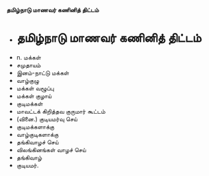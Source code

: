 **தமிழ்நாடு மாணவர் கணினித் திட்டம்**
- # தமிழ்நாடு மாணவர் கணினித் திட்டம்
- n. மக்கள்
- சமுதாயம்
- இனம்-நாட்டு மக்கள்
- வாழ்குழு
- மக்கள் வழூப்பு
- மக்கள் குழாய்
- குடிமக்கள்
- மாவட்டக் கிறித்தவ குருமார் கூட்டம்
- (வினை.) குடியமர்வு செய்
- குடிமக்களாக்கு
- வாழ்குடிகளாக்கு
- தங்கிவாழச் செய்
- விலங்கினங்கள் வாழச் செய்
- தங்கிவாழ்
- குடியமர்.

